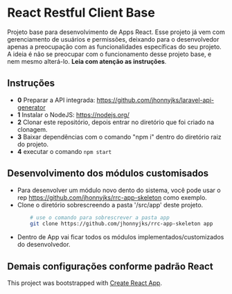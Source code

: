 # React Restful Client Base
Projeto base para desenvolvimento de Apps React. Esse projeto já vem com gerenciamento de usuários e permissões, deixando para o desenvolvedor apenas a preocupação com as funcionalidades específicas do seu projeto. A ideia é não se preocupar com o funcionamento desse projeto base, e nem mesmo alterá-lo. **Leia com atenção as instruções**.
## Instruções
- **0** Preparar a API integrada: https://github.com/jhonnyjks/laravel-api-generator
- **1** Instalar o NodeJS: https://nodejs.org/
- **2** Clonar este repositório, depois entrar no diretório que foi criado na clonagem.
- **3** Baixar dependências com o comando "npm i" dentro do diretório raiz do projeto.
- **4** executar o comando `npm start`

## Desenvolvimento dos módulos customisados

 - Para desenvolver um módulo novo dento do sistema, você pode usar o rep https://github.com/jhonnyjks/rrc-app-skeleton como exemplo.
 - Clone o diretório sobrescreendo a pasta '/src/app' deste projeto.
    ```sh
        # use o comando para sobrescrever a pasta app
        git clone https://github.com/jhonnyjks/rrc-app-skeleton app
    ```
 - Dentro de App vai ficar todos os módulos implementados/customizados do desenvolvedor. 

## Demais configurações conforme padrão React
This project was bootstrapped with [Create React App](https://github.com/facebook/create-react-app).